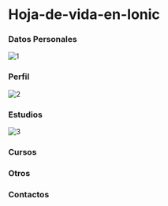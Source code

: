 # Hoja-de-vida-en-Ionic
### Datos Personales
![1](https://user-images.githubusercontent.com/38759833/89939717-00270000-dbde-11ea-9028-6f58b4c7a3f3.PNG)
### Perfil
![2](https://user-images.githubusercontent.com/38759833/89939805-29479080-dbde-11ea-8556-d330a526a911.PNG)
### Estudios
![3](https://user-images.githubusercontent.com/38759833/89939876-454b3200-dbde-11ea-9101-1d9f1eab577c.PNG)
### Cursos
### Otros
### Contactos
